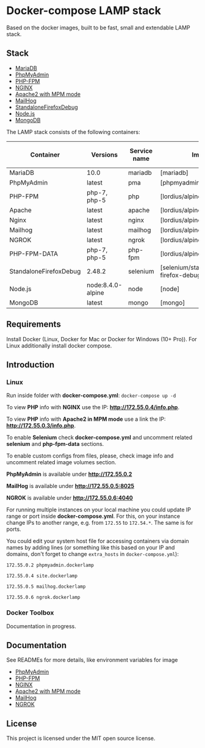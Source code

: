 # Docker-compose LAMP stack
Based on the docker images, built to be fast, small and extendable LAMP stack.

## Stack
* [MariaDB](https://github.com/docker-library/mariadb)
* [PhpMyAdmin](https://github.com/phpmyadmin/phpmyadmin)
* [PHP-FPM](https://github.com/a-kom/alpine-php_fpm)
* [NGINX](https://github.com/a-kom/alpine-nginx)
* [Apache2 with MPM mode](https://github.com/a-kom/alpine-apache)
* [MailHog](https://github.com/a-kom/alpine-mailhog)
* [StandaloneFirefoxDebug](https://github.com/SeleniumHQ/docker-selenium/tree/master/StandaloneFirefoxDebug)
* [Node.js](https://github.com/nodejs/docker-node)
* [MongoDB](https://github.com/docker-library/mongo)

The LAMP stack consists of the following containers:

| Container | Versions | Service name | Image | Enabled by default |
| --------- | -------- | ------------ | ----- | ------------------ |
| MariaDB                   | 10.0               | mariadb   | [mariadb]                                    | ✓ |
| PhpMyAdmin                | latest             | pma       | [phpmyadmin/phpmyadmin]                      | ✓ |
| PHP-FPM                   | php-7, php-5       | php       | [lordius/alpine-php_fpm]                     | ✓ |
| Apache                    | latest             | apache    | [lordius/alpine-apache]                      | ✓ |
| Nginx                     | latest             | nginx     | [lordius/alpine-nginx]                       | ✓ |
| Mailhog                   | latest             | mailhog   | [lordius/alpine-mailhog]                     | ✓ |
| NGROK                     | latest             | ngrok     | [lordius/alpine-ngrok]                       | ✓ |
| PHP-FPM-DATA              | php-7, php-5       | php-fpm   | [lordius/alpine-php_fpm]                     |   |
| StandaloneFirefoxDebug    | 2.48.2             | selenium  | [selenium/standalone-firefox-debug]          |   |
| Node.js                   | node:8.4.0-alpine  | node      | [node]                                       |   |
| MongoDB                   | latest             | mongo     | [mongo]                                      |   |

## Requirements
Install Docker (Linux, Docker for Mac or Docker for Windows (10+ Pro)). For Linux additionally install docker compose.

##  Introduction
### Linux
Run inside folder with **docker-compose.yml**: `docker-compose up -d`

To view **PHP** info with **NGINX** use the IP: **http://172.55.0.4/info.php**.

To view **PHP** info with **Apache2 in MPM mode** use a link the IP: **http://172.55.0.3/info.php**.

To enable **Selenium** check **docker-compose.yml** and uncomment related **selenium** and **php-fpm-data** sections.

To enable custom configs from files, please, check image info and uncomment related image volumes section.

**PhpMyAdmin** is available under **http://172.55.0.2**

**MailHog** is available under **http://172.55.0.5:8025**

**NGROK** is available under **http://172.55.0.6:4040**

For running multiple instances on your local machine you could update IP range or port inside **docker-compose.yml**. For this, on your instance change IPs to another range, e.g. from `172.55` to `172.54.*`. The same is for ports.

You could edit your system host file for accessing containers via domain names by adding lines (or something like this based on your IP and domains, don't forget to change `extra_hosts` in `docker-compose.yml`):

`172.55.0.2 phpmyadmin.dockerlamp`

`172.55.0.4 site.dockerlamp`

`172.55.0.5 mailhog.dockerlamp`

`172.55.0.6 ngrok.dockerlamp`

### Docker Toolbox

Documentation in progress.

## Documentation
See READMEs for more details, like environment variables for image

* [PhpMyAdmin](https://github.com/phpmyadmin/docker/blob/master/README.md)
* [PHP-FPM](https://github.com/a-kom/alpine-php_fpm/blob/php-7/README.md)
* [NGINX](https://github.com/a-kom/alpine-nginx/blob/master/README.md)
* [Apache2 with MPM mode](https://github.com/a-kom/alpine-apache/blob/master/README.md)
* [MailHog](https://github.com/a-kom/alpine-mailhog/blob/master/README.md)
* [NGROK](https://github.com/a-kom/alpine-ngrok/blob/master/README.md)

## License

This project is licensed under the MIT open source license.
